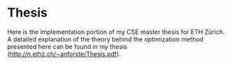Thesis
======

Here is the implementation portion of my CSE master thesis for ETH Zürich.  A detailed 
explanation of the theory behind the optimization method presented here can be found in 
my thesis (http://n.ethz.ch/~anforste/Thesis.pdf).
